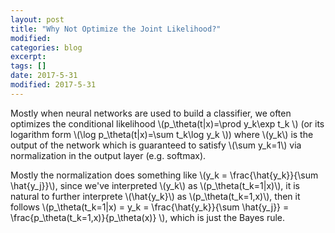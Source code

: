 ```yaml
---
layout: post
title: "Why Not Optimize the Joint Likelihood?"
modified:
categories: blog
excerpt:
tags: []
date: 2017-5-31
modified: 2017-5-31
---
```


Mostly when neural networks are used to build a classifier, we often optimizes the conditional likelihood 
\\(p_\theta(t|x)=\prod y_k\exp t_k \\) (or its logarithm form \\(\log p_\theta(t|x)=\sum t_k\log y_k \\)) where \\(y_k\\) is the output of the network which is guaranteed to satisfy \\(\sum y_k=1\\) via normalization in the output layer (e.g. softmax).

Mostly the normalization does something like \\(y_k = \frac{\hat{y_k}}{\sum \hat{y_j}}\\), since we've interpreted \\(y_k\\) as 
\\(p_\theta(t_k=1|x)\\), it is natural to further interprete \\(\hat{y_k}\\) as \\(p_\theta(t_k=1,x)\\), then it follows 
\\(p_\theta(t_k=1|x) = y_k = \frac{\hat{y_k}}{\sum \hat{y_j}} = \frac{p_\theta(t_k=1,x)}{p_\theta(x)} \\), 
which is just the Bayes rule.



